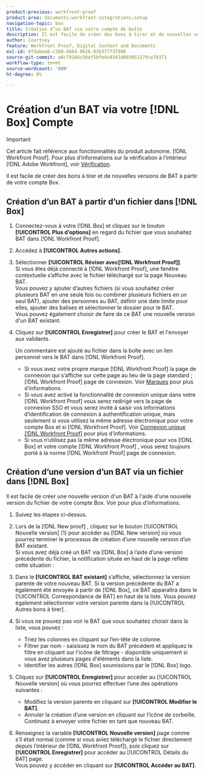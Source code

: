 ```yaml
---
product-previous: workfront-proof
product-area: documents;workfront-integrations;setup
navigation-topic: box
title: Création d’un BAT via votre compte de boîte
description: Il est facile de créer des bons à tirer et de nouvelles versions de BAT à partir de votre compte Box.
author: Courtney
feature: Workfront Proof, Digital Content and Documents
exl-id: 6fdabea6-c380-4b64-9b26-93b3f773f996
source-git-commit: a6c79166c50af5bfe4c0341d003052179ce78373
workflow-type: tm+mt
source-wordcount: '609'
ht-degree: 0%

---
```


# Création d’un BAT via votre [!DNL Box] Compte

>[!IMPORTANT]
>
>Cet article fait référence aux fonctionnalités du produit autonome. [!DNL Workfront Proof]. Pour plus d’informations sur la vérification à l’intérieur [!DNL Adobe Workfront], voir [Vérification](../../../review-and-approve-work/proofing/proofing.md).

Il est facile de créer des bons à tirer et de nouvelles versions de BAT à partir de votre compte Box.

## Création d’un BAT à partir d’un fichier dans [!DNL Box]

1. Connectez-vous à votre [!DNL Box] et cliquez sur le bouton **[!UICONTROL Plus d’options]** en regard du fichier que vous souhaitez BAT dans [!DNL Workfront Proof].
1. Accédez à **[!UICONTROL Autres actions]**.
1. Sélectionner **[!UICONTROL Réviser avec[!DNL Workfront Proof]]**.\
   Si vous êtes déjà connecté à [!DNL Workfront Proof], une fenêtre contextuelle s’affiche avec le fichier téléchargé sur la page Nouveau BAT.\
   Vous pouvez y ajouter d’autres fichiers (si vous souhaitez créer plusieurs BAT en une seule fois ou combiner plusieurs fichiers en un seul BAT), ajouter des personnes au BAT, définir une date limite pour elles, ajouter des balises et sélectionner le dossier pour le BAT.\
   Vous pouvez également choisir de faire de ce BAT une nouvelle version d&#39;un BAT existant.

1. Cliquez sur **[!UICONTROL Enregistrer]** pour créer le BAT et l&#39;envoyer aux validants.

   Un commentaire est ajouté au fichier dans la boîte avec un lien personnel vers le BAT dans [!DNL Workfront Proof].

   * Si vous avez votre propre marque [!DNL Workfront Proof] la page de connexion qui s’affiche sur cette page au lieu de la page standard ; [!DNL Workfront Proof] page de connexion. Voir [Marques](https://support.workfront.com/hc/en-us/sections/115000921208-Branding) pour plus d’informations.
   * Si vous avez activé la fonctionnalité de connexion unique dans votre [!DNL Workfront Proof] vous serez redirigé vers la page de connexion SSO et vous serez invité à saisir vos informations d’identification de connexion à authentification unique, mais seulement si vous utilisez la même adresse électronique pour votre compte Box et si [!DNL Workfront Proof]. Voir [Connexion unique [!DNL Workfront Proof]](../../../workfront-proof/wp-acct-admin/managing-security/single-sign-on-overview.md) pour plus d’informations.
   * Si vous n’utilisez pas la même adresse électronique pour vos [!DNL Box] et votre compte [!DNL Workfront Proof] , vous serez toujours porté à la norme [!DNL Workfront Proof] page de connexion.

## Création d’une version d’un BAT via un fichier dans [!DNL Box]

Il est facile de créer une nouvelle version d&#39;un BAT à l&#39;aide d&#39;une nouvelle version du fichier de votre compte Box. Voir pour plus d’informations.

1. Suivez les étapes ci-dessus.
1. Lors de la [!DNL New proof] , cliquez sur le bouton [!UICONTROL Nouvelle version] (1) pour accéder au [!DNL New version] où vous pourrez terminer le processus de création d’une nouvelle version d’un BAT existant.\
   Si vous avez déjà créé un BAT via [!DNL Box] à l’aide d’une version précédente du fichier, la notification située en haut de la page reflète cette situation :
1. Dans le **[!UICONTROL BAT existant]** s’affiche, sélectionnez la version parente de votre nouveau BAT. Si la version précédente du BAT a également été envoyée à partir de [!DNL Box], ce BAT apparaîtra dans le [!UICONTROL Correspondance de BAT] en haut de la liste. Vous pouvez également sélectionner votre version parente dans la [!UICONTROL Autres bons à tirer] .
1. Si vous ne pouvez pas voir le BAT que vous souhaitez choisir dans la liste, vous pouvez :

   * Triez les colonnes en cliquant sur l’en-tête de colonne.
   * Filtrer par nom - saisissez le nom du BAT précédent et appliquez le filtre en cliquant sur l&#39;icône de filtrage - disponible uniquement si vous avez plusieurs pages d&#39;éléments dans la liste.
   * Identifier les autres [!DNL Box] soumissions par le [!DNL Box] logo.

1. Cliquez sur **[!UICONTROL Enregistrer]** pour accéder au [!UICONTROL Nouvelle version] où vous pourrez effectuer l’une des opérations suivantes :

   * Modifiez la version parente en cliquant sur **[!UICONTROL Modifier le BAT]**.
   * Annuler la création d’une version en cliquant sur l’icône de corbeille. Continuez à envoyer votre fichier en tant que nouveau BAT.

1. Renseignez la variable **[!UICONTROL Nouvelle version]** page comme s’il était normal (comme si vous aviez téléchargé le fichier directement depuis l’intérieur de [!DNL Workfront Proof]), puis cliquez sur **[!UICONTROL Enregistrer]** pour accéder au [!UICONTROL Détails du BAT] page.\
   Vous pouvez y accéder en cliquant sur **[!UICONTROL Accéder au BAT]**.
